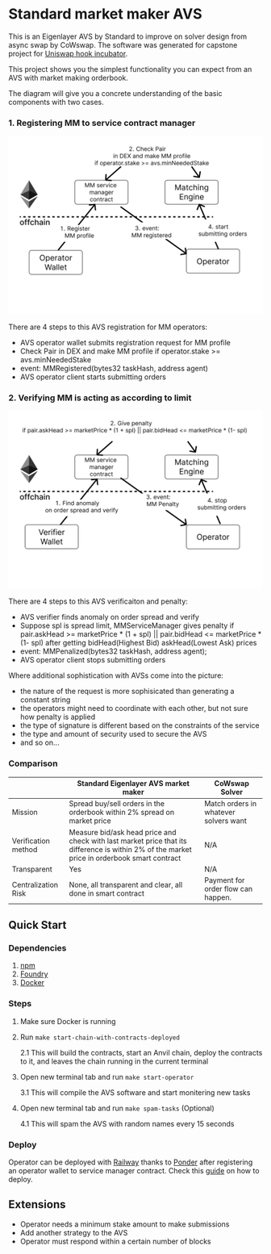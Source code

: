 # Standard market maker AVS


This is an Eigenlayer AVS by Standard to improve on solver design from async swap by CoWswap. The software was generated for capstone project for  [Uniswap hook incubator](https://atrium.academy/uniswap).

This project shows you the simplest functionality you can expect from an AVS with market making orderbook.

The diagram will give you a concrete understanding of the basic components with two cases.

### 1. Registering MM to service contract manager

![mm-registration-png](./assets/mm_registration.png)

There are 4 steps to this AVS registration for MM operators:

- AVS operator wallet submits registration request for MM profile
- Check Pair in DEX and make MM profile if operator.stake >= avs.minNeededStake
- event: MMRegistered(bytes32 taskHash, address agent)
- AVS operator client starts submitting orders

### 2. Verifying MM is acting as according to limit

![mm-verification-png](./assets/mm_verification.png)

There are 4 steps to this AVS verificaiton and penalty:

- AVS verifier finds anomaly on order spread and verify
- Suppose spl is spread limit, MMServiceManager gives penalty if pair.askHead >= marketPrice * (1 + spl) || pair.bidHead <= marketPrice * (1- spl) after getting bidHead(Highest Bid) askHead(Lowest Ask) prices
- event: MMPenalized(bytes32 taskHash, address agent);
- AVS operator client stops submitting orders


Where additional sophistication with AVSs come into the picture:

- the nature of the request is more sophisicated than generating a constant string
- the operators might need to coordinate with each other, but not sure how penalty is applied 
- the type of signature is different based on the constraints of the service
- the type and amount of security used to secure the AVS
- and so on...

### Comparison

|                     | Standard Eigenlayer AVS market maker                                                                                                         | CoWswap Solver                                       |
| ------------------- | -------------------------------------------------------------------------------------------------------------------------------------------- | ---------------------------------------------------- |
| Mission             | Spread buy/sell orders in the orderbook within 2% spread on market price                                                                     | Match orders in whatever solvers want                |
| Verification method | Measure bid/ask head price and check with last market price that its difference is within 2% of the market price in orderbook smart contract | N/A                                                  |
| Transparent         | Yes                                                                                                                                          | N/A                                                  |
| Centralization Risk | None, all transparent and clear, all done in smart contract                                                                                  | Payment for order flow can happen. |


## Quick Start

### Dependencies

1. [npm](https://docs.npmjs.com/downloading-and-installing-node-js-and-npm)
2. [Foundry](https://getfoundry.sh/)
3. [Docker](https://www.docker.com/get-started/)

### Steps

1. Make sure Docker is running

2. Run `make start-chain-with-contracts-deployed`

   2.1 This will build the contracts, start an Anvil chain, deploy the contracts to it, and leaves the chain running in the current terminal

3. Open new terminal tab and run `make start-operator`

   3.1 This will compile the AVS software and start monitering new tasks

4. Open new terminal tab and run `make spam-tasks` (Optional)

   4.1 This will spam the AVS with random names every 15 seconds

### Deploy

Operator can be deployed with [Railway](https://railway.app/) thanks to [Ponder](https://ponder.sh/) after registering an operator wallet to service manager contract. Check this [guide](https://ponder.sh/docs/production/deploy) on how to deploy.

## Extensions

- Operator needs a minimum stake amount to make submissions
- Add another strategy to the AVS
- Operator must respond within a certain number of blocks
